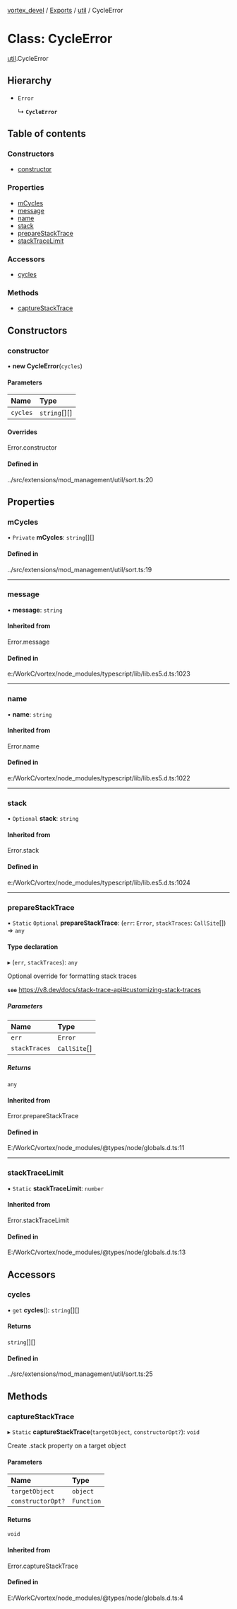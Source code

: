 [vortex_devel](../README.md) / [Exports](../modules.md) / [util](../modules/util.md) / CycleError

# Class: CycleError

[util](../modules/util.md).CycleError

## Hierarchy

- `Error`

  ↳ **`CycleError`**

## Table of contents

### Constructors

- [constructor](util.CycleError.md#constructor)

### Properties

- [mCycles](util.CycleError.md#mcycles)
- [message](util.CycleError.md#message)
- [name](util.CycleError.md#name)
- [stack](util.CycleError.md#stack)
- [prepareStackTrace](util.CycleError.md#preparestacktrace)
- [stackTraceLimit](util.CycleError.md#stacktracelimit)

### Accessors

- [cycles](util.CycleError.md#cycles)

### Methods

- [captureStackTrace](util.CycleError.md#capturestacktrace)

## Constructors

### constructor

• **new CycleError**(`cycles`)

#### Parameters

| Name | Type |
| :------ | :------ |
| `cycles` | `string`[][] |

#### Overrides

Error.constructor

#### Defined in

../src/extensions/mod_management/util/sort.ts:20

## Properties

### mCycles

• `Private` **mCycles**: `string`[][]

#### Defined in

../src/extensions/mod_management/util/sort.ts:19

___

### message

• **message**: `string`

#### Inherited from

Error.message

#### Defined in

e:/WorkC/vortex/node_modules/typescript/lib/lib.es5.d.ts:1023

___

### name

• **name**: `string`

#### Inherited from

Error.name

#### Defined in

e:/WorkC/vortex/node_modules/typescript/lib/lib.es5.d.ts:1022

___

### stack

• `Optional` **stack**: `string`

#### Inherited from

Error.stack

#### Defined in

e:/WorkC/vortex/node_modules/typescript/lib/lib.es5.d.ts:1024

___

### prepareStackTrace

▪ `Static` `Optional` **prepareStackTrace**: (`err`: `Error`, `stackTraces`: `CallSite`[]) => `any`

#### Type declaration

▸ (`err`, `stackTraces`): `any`

Optional override for formatting stack traces

**`see`** https://v8.dev/docs/stack-trace-api#customizing-stack-traces

##### Parameters

| Name | Type |
| :------ | :------ |
| `err` | `Error` |
| `stackTraces` | `CallSite`[] |

##### Returns

`any`

#### Inherited from

Error.prepareStackTrace

#### Defined in

E:/WorkC/vortex/node_modules/@types/node/globals.d.ts:11

___

### stackTraceLimit

▪ `Static` **stackTraceLimit**: `number`

#### Inherited from

Error.stackTraceLimit

#### Defined in

E:/WorkC/vortex/node_modules/@types/node/globals.d.ts:13

## Accessors

### cycles

• `get` **cycles**(): `string`[][]

#### Returns

`string`[][]

#### Defined in

../src/extensions/mod_management/util/sort.ts:25

## Methods

### captureStackTrace

▸ `Static` **captureStackTrace**(`targetObject`, `constructorOpt?`): `void`

Create .stack property on a target object

#### Parameters

| Name | Type |
| :------ | :------ |
| `targetObject` | `object` |
| `constructorOpt?` | `Function` |

#### Returns

`void`

#### Inherited from

Error.captureStackTrace

#### Defined in

E:/WorkC/vortex/node_modules/@types/node/globals.d.ts:4
